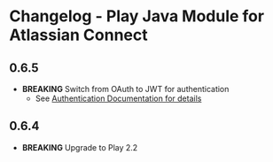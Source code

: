 # Changelog - Play Java Module for Atlassian Connect

## 0.6.5
* **BREAKING** Switch from OAuth to JWT for authentication
  * See [Authentication Documentation for details](https://developer.atlassian.com/static/connect/docs/pages/concepts/authentication.html)
    
## 0.6.4 
* **BREAKING** Upgrade to Play 2.2
